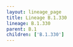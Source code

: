 ```yaml
---
layout: lineage_page
title: Lineage B.1.330
lineage: B.1.330
parent: B.1
children: ['B.1.330']
---
```

